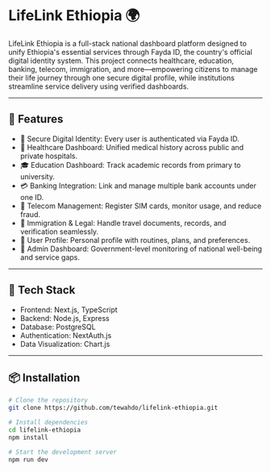 # LifeLink Ethiopia 🌍

LifeLink Ethiopia is a full-stack national dashboard platform designed to unify Ethiopia's essential services through Fayda ID, the country's official digital identity system. This project connects healthcare, education, banking, telecom, immigration, and more—empowering citizens to manage their life journey through one secure digital profile, while institutions streamline service delivery using verified dashboards.

---

## 🚀 Features

- 🔐 Secure Digital Identity: Every user is authenticated via Fayda ID.
- 🏥 Healthcare Dashboard: Unified medical history across public and private hospitals.
- 🎓 Education Dashboard: Track academic records from primary to university.
- 💳 Banking Integration: Link and manage multiple bank accounts under one ID.
- 📱 Telecom Management: Register SIM cards, monitor usage, and reduce fraud.
- 🛂 Immigration & Legal: Handle travel documents, records, and verification seamlessly.
- 👤 User Profile: Personal profile with routines, plans, and preferences.
- 🧠 Admin Dashboard: Government-level monitoring of national well-being and service gaps.

---

## 🧰 Tech Stack

- Frontend: Next.js, TypeScript  
- Backend: Node.js, Express  
- Database: PostgreSQL  
- Authentication: NextAuth.js  
- Data Visualization: Chart.js  

---

## 📦 Installation

```bash
# Clone the repository
git clone https://github.com/tewahdo/lifelink-ethiopia.git

# Install dependencies
cd lifelink-ethiopia
npm install

# Start the development server
npm run dev
